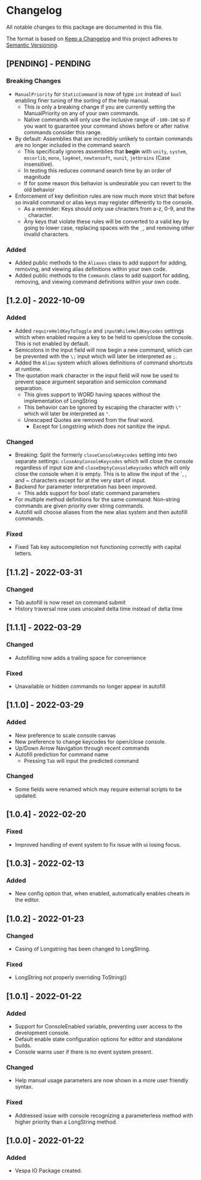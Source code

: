 # Changelog

All notable changes to this package are documented in this file.

The format is based on [Keep a Changelog](http://keepachangelog.com/en/1.0.0/) and this project adheres to [Semantic Versioning](http://semver.org/spec/v2.0.0.html).

## [PENDING] - PENDING

### Breaking Changes

- `ManualPriority` for `StaticCommand` is now of type `int` instead of `bool` enabling finer tuning of the sorting of the help manual.
	- This is only a breaking change if you are currently setting the ManualPriority on any of your own commands.
	- Native commands will only use the inclusive range of `-100-100` so if you want to guarantee your command shows before or after native commands consider this range.
- By default: Assemblies that are incredibly unlikely to contain commands are no longer included in the command search
	- This specifically ignores assemblies that **begin** with `unity`, `system`, `mscorlib`, `mono`, `log4net`, `newtonsoft`, `nunit`, `jetbrains` (Case insensitive).
	- In testing this reduces command search time by an order of magnitude
	- If for some reason this behavior is undesirable you can revert to the old behavior
- Enforcement of key definition rules are now much more strict that before so invalid command or alias keys may register differently to the console.
	- As a reminder: Keys should only use chracters from a-z, 0-9, and the `_` character.
    - Any keys that violate these rules will be converted to a valid key by going to lower case, replacing spaces with the `_`, and removing other invalid characters.

### Added

- Added public methods to the `Aliases` class to add support for adding, removing, and viewing alias definitions within your own code.
- Added public methods to the `Commands` class to add support for adding, removing, and viewing command definitions within your own code.

## [1.2.0] - 2022-10-09

### Added

- Added `requireHeldKeyToToggle` and `inputWhileHeldKeycodes` settings which when enabled require a key to be held to open/close the console. This is not enabled by default.
- Semicolons in the input field will now begin a new command, which can be prevented with the `\;` input which will later be interpreted as `;`.
- Added the `Alias` system which allows definitions of command shortcuts at runtime.
- The quotation mark character in the input field will now be used to prevent space argument separation and semicolon command separation.
	- This gives support to WORD having spaces without the implementation of LongString
	- This behavior can be ignored by escaping the character with `\"` which will later be interpreted as `"`.
	- Unescaped Quotes are removed from the final word.
		- Except for Longstring which does not sanitize the input.

### Changed

- Breaking: Split the formerly `closeConsoleKeycodes` setting into two separate settings: `closeAnyConsoleKeycodes` which will close the console regardless of input size
  and `closeEmptyConsoleKeycodes` which will only close the console when it is empty. This is to allow the input of the `, \, and ~ characters except for at the very start of input.
- Backend for parameter interpretation has been improved.
	- This adds support for bool static command parameters
- For multiple method definitions for the same command: Non-string commands are given priority over string commands.
- Autofill will choose aliases from the new alias system and then autofill commands.

### Fixed

- Fixed Tab key autocompletion not functioning correctly with capital letters.

## [1.1.2] - 2022-03-31

### Changed

- Tab autofill is now reset on command submit
- History traversal now uses unscaled delta time instead of delta time

## [1.1.1] - 2022-03-29

### Changed

- Autofilling now adds a trailing space for convenience

### Fixed

- Unavailable or hidden commands no longer appear in autofill

## [1.1.0] - 2022-03-29

### Added

- New preference to scale console canvas
- New preference to change keycodes for open/close console.
- Up/Down Arrow Navigation through recent commands
- Autofill prediction for command name
	- Pressing `Tab` will input the predicted command

### Changed

- Some fields were renamed which may require external scripts to be updated.

## [1.0.4] - 2022-02-20

### Fixed

- Improved handling of event system to fix issue with ui losing focus.

## [1.0.3] - 2022-02-13

### Added

- New config option that, when enabled, automatically enables cheats in the editor.

## [1.0.2] - 2022-01-23

### Changed

- Casing of Longstring has been changed to LongString.

### Fixed

- LongString not properly overriding ToString()

## [1.0.1] - 2022-01-22

### Added

- Support for ConsoleEnabled variable, preventing user access to the development console.
- Default enable state configuration options for editor and standalone builds.
- Console warns user if there is no event system present.

### Changed

- Help manual usage parameters are now shown in a more user friendly syntax.

### Fixed

- Addressed issue with console recognizing a parameterless method with higher priority than a LongString method.

## [1.0.0] - 2022-01-22

### Added

- Vespa IO Package created.